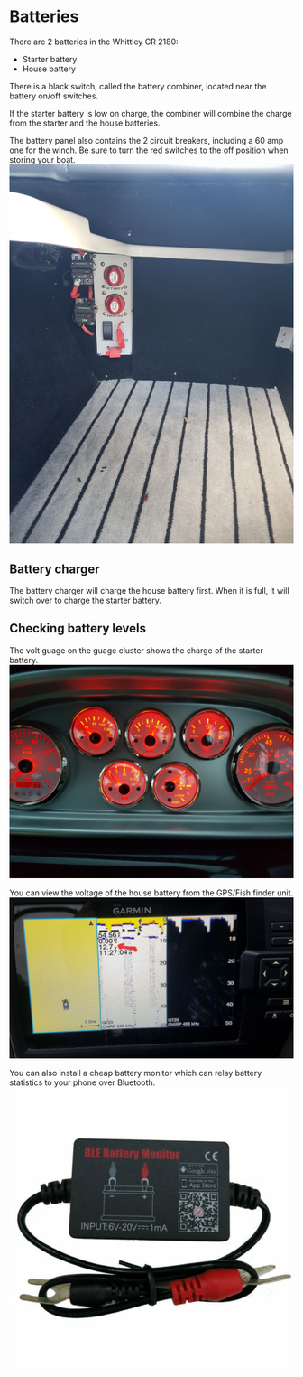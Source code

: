# Batteries

There are 2 batteries in the Whittley CR 2180:
- Starter battery
- House battery


There is a black switch, called the battery combiner, located near the battery on/off switches. 

If the starter battery is low on charge, the combiner will combine the charge from the starter and the house batteries.

The battery panel also contains the 2 circuit breakers, including a 60 amp one for the winch.
Be sure to turn the red switches to the off position when storing your boat.
![Battery Panel](/images/BatteryPanel.jpg)

## Battery charger
The battery charger will charge the house battery first. When it is full, it will switch over to charge the starter battery.

## Checking battery levels
The volt guage on the guage cluster shows the charge of the starter battery.
![Starter battery indicator](/images/BatteryVoltage1.jpg)

You can view the voltage of the house battery from the GPS/Fish finder unit.
![Starter battery indicator](/images/BatteryVoltage2.jpg)

You can also install a cheap battery monitor which can relay battery statistics to your phone over Bluetooth.
![Battery Monitor](/images/BatteryMonitor.jpg)